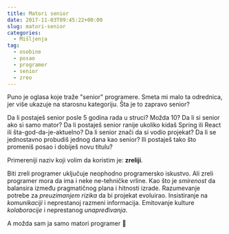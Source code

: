 ```yaml
---
title: Matori senior
date: 2017-11-03T09:45:22+00:00
slug: matori-senior
categories:
  - Mišljenja
tag:
  - osobine
  - posao
  - programer
  - senior
  - zreo
---
```


Puno je oglasa koje traže "senior" programere. Smeta mi malo ta odrednica, jer više ukazuje na starosnu kategoriju. Šta je to zapravo senior?

<!--more-->

Da li postaješ senior posle 5 godina rada u struci? Možda 10? Da li si senior ako si samo mator? Da li postaješ senior ranije ukoliko kidaš Spring ili React ili šta-god-da-je-aktuelno? Da li senior znači da si vodio projekat? Da li se jednostavno probudiš jednog dana kao senior? Ili postaješ tako što promeniš posao i dobiješ novu titulu?

Primereniji naziv koji volim da koristim je: **zreliji**.

Biti zreli programer uključuje neophodno programersko iskustvo. Ali zreli programer mora da ima i neke ne-tehničke vrline. Kao što je _smirenost_ da balansira između pragmatičnog plana i hitnosti izrade. Razumevanje potrebe za _preuzimanjem rizika_ da bi projekat evoluirao. Insistiranje na _komunikaciji_ i neprestanoj razmeni informacija. Emitovanje kulture _kolaboracije_ i neprestanog _unapređivanja_.

A možda sam ja samo matori programer 🙂
